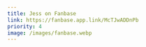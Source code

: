 ```yaml
---
title: Jess on Fanbase
link: https://fanbase.app.link/McTJwADDnPb
priority: 4
image: /images/fanbase.webp
---
```


